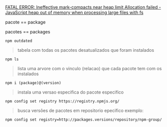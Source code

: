 [FATAL ERROR: Ineffective mark-compacts near heap limit Allocation failed - JavaScript heap out of memory when processing large files with fs](https://stackoverflow.com/a/63792740)

pacote == package

pacotes == packages


```
npm outdated
```

> tabela com todas os pacotes desatualizados que foram instalados

```
npm ls
```

> lista uma arvore com o vinculo (relacao) que cada pacote tem com os instalados

```
npm i (package)@(version)
```

> instala uma versao especifica do pacote especifico

```
npm config set registry https://registry.npmjs.org/
```

> busca versões de pacotes em repositorio epecifico
> exemplo:

```
npm config set registry=http://packages.versions/repository/npm-group/
```
